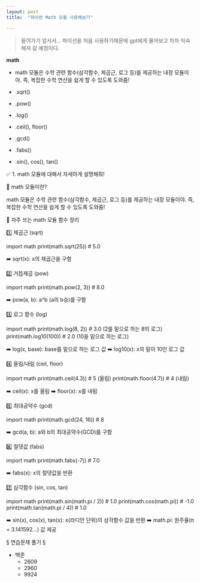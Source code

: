 ```yaml
---
layout: post
title:  "파이썬 Math 모듈 사용해보기"

---
```


>들어가기 앞서서...
파이선을 처음 사용하기때문에 gpt에게 물어보고 차차 익숙해져 갈 예정이다.

**math**

* math 모듈은 수학 관련 함수(삼각함수, 제곱근, 로그 등)를 제공하는 내장 모듈이야.
즉, 복잡한 수학 연산을 쉽게 할 수 있도록 도와줌!

* .sqrt()
* .pow()
* .log()
* .ceil(), floor()
* .gcd()
* .fabs()
* .sin(), cos(), tan()

✅ 1. math 모듈에 대해서 자세하게 설명해줘!

🔹 math 모듈이란?

math 모듈은 수학 관련 함수(삼각함수, 제곱근, 로그 등)를 제공하는 내장 모듈이야.
즉, 복잡한 수학 연산을 쉽게 할 수 있도록 도와줌!

📌 자주 쓰는 math 모듈 함수 정리

1️⃣ 제곱근 (sqrt)

import math
print(math.sqrt(25))  # 5.0

➡️ sqrt(x): x의 제곱근을 구함

2️⃣ 거듭제곱 (pow)

import math
print(math.pow(2, 3))  # 8.0

➡️ pow(a, b): a^b (a의 b승)를 구함

3️⃣ 로그 함수 (log)

import math
print(math.log(8, 2))  # 3.0 (2를 밑으로 하는 8의 로그)
print(math.log10(100))  # 2.0 (10을 밑으로 하는 로그)

➡️ log(x, base): base를 밑으로 하는 로그 값
➡️ log10(x): x의 밑이 10인 로그 값

4️⃣ 올림/내림 (ceil, floor)

import math
print(math.ceil(4.3))  # 5 (올림)
print(math.floor(4.7))  # 4 (내림)

➡️ ceil(x): x를 올림
➡️ floor(x): x를 내림

5️⃣ 최대공약수 (gcd)

import math
print(math.gcd(24, 16))  # 8

➡️ gcd(a, b): a와 b의 최대공약수(GCD)를 구함

6️⃣ 절댓값 (fabs)

import math
print(math.fabs(-7))  # 7.0

➡️ fabs(x): x의 절댓값을 반환

7️⃣ 삼각함수 (sin, cos, tan)

import math
print(math.sin(math.pi / 2))  # 1.0
print(math.cos(math.pi))  # -1.0
print(math.tan(math.pi / 4))  # 1.0

➡️ sin(x), cos(x), tan(x): x(라디안 단위)의 삼각함수 값을 반환
➡️ math.pi: 원주율(π = 3.141592…) 값 제공

§ 연습문제 풀기 §
* 백준
    * 2609
    * 2960
    * 9924
